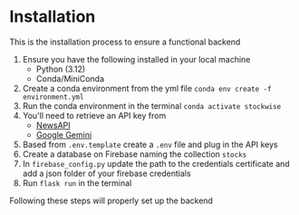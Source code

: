 # Installation
This is the installation process to ensure a functional backend
1. Ensure you have the following installed in your local machine
   - Python (3.12)
   - Conda/MiniConda
2. Create a conda environment from the yml file `conda env create -f environment.yml`
3. Run the conda environment in the terminal `conda activate stockwise`
4. You'll need to retrieve an API key from
   - [NewsAPI](https://newsapi.org/)
   - [Google Gemini](https://gemini.google.com/)
5. Based from `.env.template` create a `.env` file and plug in the API keys
6. Create a database on Firebase naming the collection `stocks`
7. In `firebase_config.py` update the path to the credentials certificate and add a json folder of your firebase credentials
8. Run `flask run` in the terminal

Following these steps will properly set up the backend 
